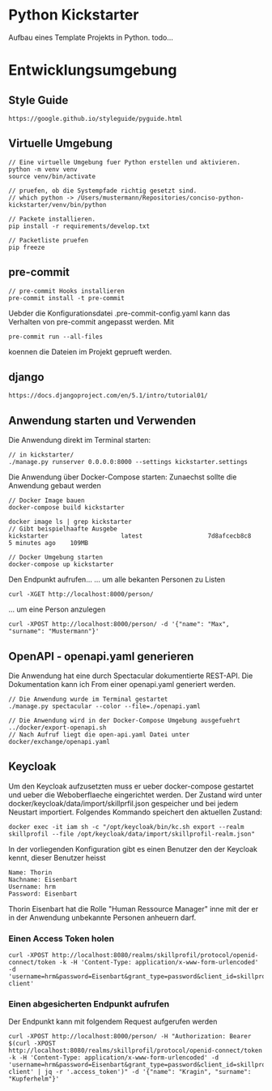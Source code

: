 # Python Kickstarter

Aufbau eines Template Projekts in Python.
todo...

# Entwicklungsumgebung

## Style Guide

    https://google.github.io/styleguide/pyguide.html

## Virtuelle Umgebung

    // Eine virtuelle Umgebung fuer Python erstellen und aktivieren.
    python -m venv venv
    source venv/bin/activate

    // pruefen, ob die Systempfade richtig gesetzt sind.
    // which python -> /Users/mustermann/Repositories/conciso-python-kickstarter/venv/bin/python

    // Packete installieren.
    pip install -r requirements/develop.txt

    // Packetliste pruefen
    pip freeze

## pre-commit

    // pre-commit Hooks installieren
    pre-commit install -t pre-commit

Uebder die Konfigurationsdatei .pre-commit-config.yaml kann das Verhalten von pre-commit angepasst werden.
Mit

    pre-commit run --all-files

koennen die Dateien im Projekt geprueft werden.

## django

    https://docs.djangoproject.com/en/5.1/intro/tutorial01/

## Anwendung starten und Verwenden

Die Anwendung direkt im Terminal starten:

    // in kickstarter/
    ./manage.py runserver 0.0.0.0:8000 --settings kickstarter.settings

Die Anwendung über Docker-Compose starten:
Zunaechst sollte die Anwendung gebaut werden

    // Docker Image bauen
    docker-compose build kickstarter

    docker image ls | grep kickstarter
    // Gibt beispielhaafte Ausgebe
    kickstarter                    latest                  7d8afcecb8c8   5 minutes ago    109MB

    // Docker Umgebung starten
    docker-compose up kickstarter

Den Endpunkt aufrufen...
... um alle bekanten Personen zu Listen

    curl -XGET http://localhost:8000/person/

... um eine Person anzulegen

    curl -XPOST http://localhost:8000/person/ -d '{"name": "Max", "surname": "Mustermann"}'

## OpenAPI - openapi.yaml generieren

Die Anwendung hat eine durch Spectacular dokumentierte REST-API. Die Dokumentation kann ich From einer openapi.yaml generiert werden.

    // Die Anwendung wurde im Terminal gestartet
    ./manage.py spectacular --color --file=./openapi.yaml

    // Die Anwendung wird in der Docker-Compose Umgebung ausgefuehrt
    ../docker/export-openapi.sh
    // Nach Aufruf liegt die open-api.yaml Datei unter docker/exchange/openapi.yaml

## Keycloak
Um den Keycloak aufzusetzten muss er ueber docker-compose gestartet und ueber die Weboberflaeche eingerichtet werden.
Der Zustand wird unter docker/keycloak/data/import/skillprfil.json gespeicher und bei jedem Neustart importiert.
Folgendes Kommando speichert den aktuellen Zustand:

    docker exec -it iam sh -c "/opt/keycloak/bin/kc.sh export --realm skillprofil --file /opt/keycloak/data/import/skillprofil-realm.json"

In der vorliegenden Konfiguration gibt es einen Benutzer den der Keycloak kennt, dieser Benutzer heisst

    Name: Thorin 
    Nachname: Eisenbart
    Username: hrm
    Password: Eisenbart

Thorin Eisenbart hat die Rolle "Human Ressource Manager" inne mit der er in der Anwendung unbekannte Personen anheuern darf.

### Einen Access Token holen

    curl -XPOST http://localhost:8080/realms/skillprofil/protocol/openid-connect/token -k -H 'Content-Type: application/x-www-form-urlencoded' -d 'username=hrm&password=Eisenbart&grant_type=password&client_id=skillprofil-client'
    

### Einen abgesicherten Endpunkt aufrufen   
Der Endpunkt kann mit folgendem Request aufgerufen werden
 
    curl -XPOST http://localhost:8000/person/ -H "Authorization: Bearer $(curl -XPOST http://localhost:8080/realms/skillprofil/protocol/openid-connect/token -k -H 'Content-Type: application/x-www-form-urlencoded' -d 'username=hrm&password=Eisenbart&grant_type=password&client_id=skillprofil-client' | jq -r '.access_token')" -d '{"name": "Kragin", "surname": "Kupferhelm"}'


